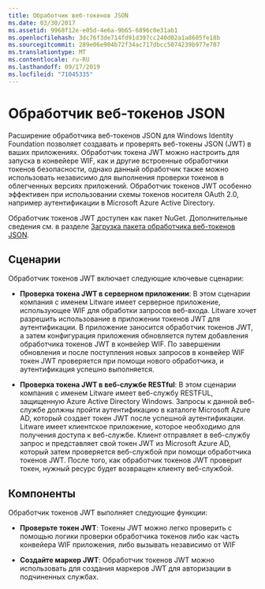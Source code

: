 ```yaml
---
title: Обработчик веб-токенов JSON
ms.date: 03/30/2017
ms.assetid: 9968f12e-e05d-4e6a-9b65-6896c0e31ab1
ms.openlocfilehash: 3dc76f3de714fd91d397cc240d02a1a8605fe18b
ms.sourcegitcommit: 289e06e904b72f34ac717dbcc5074239b977e707
ms.translationtype: MT
ms.contentlocale: ru-RU
ms.lasthandoff: 09/17/2019
ms.locfileid: "71045335"
---
```

# <a name="json-web-token-handler"></a>Обработчик веб-токенов JSON
Расширение обработчика веб-токенов JSON для Windows Identity Foundation позволяет создавать и проверять веб-токены JSON (JWT) в ваших приложениях. Обработчик токена JWT можно настроить для запуска в конвейере WIF, как и другие встроенные обработчики токенов безопасности, однако данный обработчик также можно использовать независимо для выполнения проверки токенов в облегченных версиях приложений. Обработчик токенов JWT особенно эффективен при использовании схемы токенов носителя OAuth 2.0, например аутентификации в Microsoft Azure Active Directory.  
  
 Обработчик токенов JWT доступен как пакет NuGet. Дополнительные сведения см. в разделе [Загрузка пакета обработчика веб-токенов JSON](downloading-the-json-web-token-handler-package.md).  
  
## <a name="scenarios"></a>Сценарии  
 Обработчик токенов JWT включает следующие ключевые сценарии:  
  
- **Проверка токена JWT в серверном приложении**: В этом сценарии компания с именем Litware имеет серверное приложение, использующее WIF для обработки запросов веб-входа. Litware хочет разрешить использование в приложении токенов JWT для аутентификации. В приложение заносится обработчик токенов JWT, а затем конфигурация приложения обновляется путем добавления обработчика токенов JWT в конвейер WIF. По завершении обновления и после поступления новых запросов в конвейер WIF токен JWT проверяется при помощи нового обработчика, и аутентификация успешно выполняется.  
  
- **Проверка токена JWT в веб-службе RESTful**: В этом сценарии компания с именем Litware имеет веб-службу RESTFUL, защищенную Azure Active Directory Windows. Запросы к данной веб-службе должны пройти аутентификацию в каталоге Microsoft Azure AD, который создает токен JWT после успешной аутентификации. Litware имеет клиентское приложение, которое необходимо для получения доступа к веб-службе. Клиент отправляет в веб-службу запрос и представляет свой токен JWT из Microsoft Azure AD, который затем проверяется веб-службой при помощи обработчика токенов JWT. После того, как обработчик токенов JWT проверит токен, нужный ресурс будет возвращен клиенту веб-службой.  
  
## <a name="features"></a>Компоненты  
 Обработчик токенов JWT выполняет следующие функции:  
  
- **Проверьте токен JWT**: Токены JWT можно легко проверить с помощью логики проверки обработчика токенов либо как часть конвейера WIF приложения, либо вызывать независимо от WIF  
  
- **Создайте маркер JWT**: Обработчик токенов JWT можно использовать для создания маркеров JWT для авторизации в подчиненных службах.
